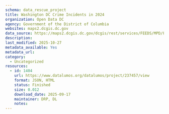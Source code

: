 ```yaml
---
schema: data_rescue_project 
title: Washington DC Crime Incidents in 2024
organization: Open Data DC
agency: Government of the District of Columbia
websites: maps2.dcgis.dc.gov
data_source: https://maps2.dcgis.dc.gov/dcgis/rest/services/FEEDS/MPD/FeatureServer/6
description: 
last_modified: 2025-10-27
metadata_available: Yes
metadata_url: 
category:
  - Uncategorized 
resources:
  - id: 1404
    url: https://www.datalumos.org/datalumos/project/237457/view
    format: JSON, HTML
    status: Finished
    size: 0.012
    download_date: 2025-09-17
    maintainer: DRP, DL
    notes: 
---
```

